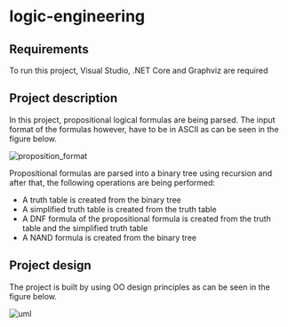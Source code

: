 # logic-engineering
## Requirements
To run this project, Visual Studio, .NET Core and Graphviz are required

## Project description
In this project, propositional logical formulas are being parsed. The input format of the formulas however, have to be in ASCII as can be seen in the figure below.

![proposition_format](https://user-images.githubusercontent.com/60514926/136556363-fb618380-04b1-48cc-8732-e33b3235bc4c.png)

 Propositional formulas are parsed into a binary tree using recursion and after that, the following operations are being performed:
- A truth table is created from the binary tree
- A simplified truth table is created from the truth table
- A DNF formula of the propositional formula is created from the truth table and the simplified truth table
- A NAND formula is created from the binary tree

## Project design
The project is built by using OO design principles as can be seen in the figure below.

![uml](https://user-images.githubusercontent.com/60514926/136556840-f9bde959-2cba-4e3c-a4fe-ca68ccc5d85e.png)
